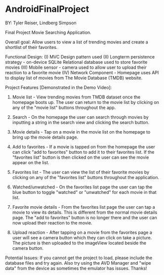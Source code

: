 # AndroidFinalProject
BY: Tyler Reiser, Lindberg Simpson

Final Project Movie Searching Application.

Overall goal: Allow users to view a list of trending movies and create a shortlist of their favorites.

Functional Design:
(I) MVC Design pattern used
(II) Longterm persistence strategy - on-device SQLite Relational database used to store favorite movies
(III) Mobile sensor - camera used to allow user to upload their reaction to a favorite movie
(IV) Network Component - Homepage uses API to display list of movies from The Movie Database (TMDB) website.

Project Features [Demonstrated in the Demo Video]:
1. Movie list - View trending movies from TMDB dataset once the homepage boots up. The user can return to the movie list by clicking on any of the "movie list" buttons throughout the app.

2. Search - On the homepage the user can search through movies by inputting a string in the search view and clicking the search button.

3. Movie details - Tap on a movie in the movie list on the homepage to bring up the movie details page.

4. Add to favorites - If a movie is tapped on from the homepage the user can click "add to favorites" button to add it to their favorites list. If the "favorites list" button is then clicked on the user can see the movie appear on the list.

5. Favorites list - The user can view the list of their favorite movies by clicking on any of the "favorites list" buttons throughout the application.

6. Watched/unwatched - On the favorites list page the user can tap the blue button to toggle "watched" or "unwatched" for each movie in that list.

7. Favorite movie details - From the favorites list page the user can tap a movie to view its details. This is different from the normal movie details page. The "add to favorites" button is no longer there and the user can now upload their reaction to the movie.

8. Upload reaction - After tapping on a movie from the favorites page a user will see a camera button which they can click on take a picture. The picture is then uploaded to the imageView located beside the camera button.

Potential Issues:
If you cannot get the project to load, please include the database files and try again. 
Also try using the AVD Manager and "wipe data" from the device as sometimes the emulator has issues. Thanks!
